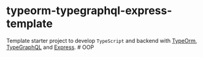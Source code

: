 # typeorm-typegraphql-express-template

Template starter project to develop `TypeScript` and backend with 
[TypeOrm](https://typeorm.io/#/), 
[TypeGraphQL](https://19majkel94.github.io/type-graphql/) and 
[Express](http://expressjs.com/).
#   O O P  
 